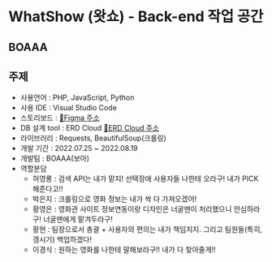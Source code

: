 WhatShow (왓쇼) - Back-end 작업 공간
=====
## BOAAA

주제
------
- 사용언어 : PHP, JavaScript, Python
- 사용 IDE : Visual Studio Code
- 스토리보드 : [:link:Figma 주소](https://www.figma.com/file/gqcSmteUW8AytmntGTJP7x/WahtShow_%EC%8A%A4%ED%86%A0%EB%A6%AC%EB%B3%B4%EB%93%9C?node-id=1%3A6)
- DB 설계 tool : ERD Cloud [:link:ERD Cloud 주소](https://www.erdcloud.com/d/Jhbdz3qkTWXgCwCBY)
- 라이브러리 : Requests, BeautifulSoup(크롤링)
- 개발 기간 : 2022.07.25 ~ 2022.08.19
- 개발팀 : BOAAA(보아)
- 역할분담
  - 허영롱 : 검색 API는 내가 맡지! 선택장애 사용자들 나한테 오라구! 내가 PICK해준다고!!
  - 박은지 : 크롤링으로 영화 정보는 내가 싹 다 가져오겠어!
  - 황영은 : 영화관 사이트 정보연동이랑 디자인은 너굴맨이 처리했으니 안심하라구! 너굴맨에게 맡겨두라구!
  - 황현 : 팀장으로서 총괄 + 사용자의 편의는 내가 책임지지. 그리고 팀원들(특히, 갱시기) 백업하겠다!
  - 이경식 : 원하는 영화를 나한테 말해보라구!! 내가 다 찾아줄게!!

